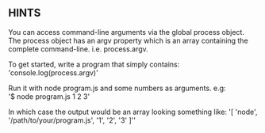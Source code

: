 ## HINTS

You can access command-line arguments via the global process object. The process object has an argv property which is an array containing the complete command-line. i.e. process.argv.

To get started, write a program that simply contains:     
'console.log(process.argv)'

Run it with node program.js and some numbers as arguments. e.g:    
'$ node program.js 1 2 3'

In which case the output would be an array looking something like:
'[ 'node', '/path/to/your/program.js', '1', '2', '3' ]''